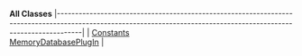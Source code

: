 **All Classes**
|-------------------------------------------------------------------------------------------------------------------------------------------------------------------|
| [Constants](org/apache/struts/apps/scriptingmailreader/Constants.html.md "class in org.apache.struts.apps.scriptingmailreader")                                      
  [MemoryDatabasePlugIn](org/apache/struts/apps/scriptingmailreader/plugin/MemoryDatabasePlugIn.html.md "class in org.apache.struts.apps.scriptingmailreader.plugin")  |


